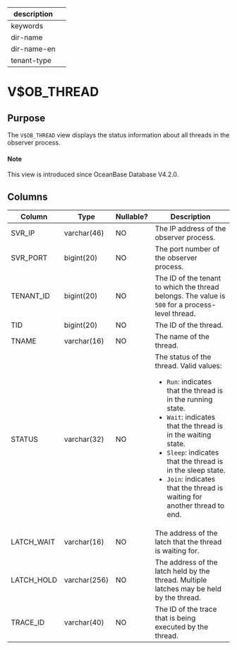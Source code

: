 |description||
|---|---|
|keywords||
|dir-name||
|dir-name-en||
|tenant-type||

# V$OB_THREAD

## Purpose

The `V$OB_THREAD` view displays the status information about all threads in the observer process. 

<main id="notice" type='explain'>

  <h4>Note</h4>

  <p>This view is introduced since OceanBase Database V4.2.0. </p>

</main>

## Columns

| **Column** | **Type** | **Nullable?** | **Description** |
| --- | --- | --- | --- |
| SVR_IP | varchar(46) | NO | The IP address of the observer process. |
| SVR_PORT | bigint(20) | NO | The port number of the observer process. |
| TENANT_ID | bigint(20) | NO | The ID of the tenant to which the thread belongs. The value is `500` for a process-level thread. |
| TID | bigint(20) | NO | The ID of the thread. |
| TNAME | varchar(16) | NO | The name of the thread. |
| STATUS | varchar(32) | NO | The status of the thread. Valid values:<ul><li> `Run`: indicates that the thread is in the running state.  </li><li> `Wait`: indicates that the thread is in the waiting state. </li><li> `Sleep`: indicates that the thread is in the sleep state. </li><li> `Join`: indicates that the thread is waiting for another thread to end. </li></ul> |
| LATCH_WAIT | varchar(16) | NO | The address of the latch that the thread is waiting for. |
| LATCH_HOLD | varchar(256) | NO | The address of the latch held by the thread. Multiple latches may be held by the thread. |
| TRACE_ID | varchar(40) | NO | The ID of the trace that is being executed by the thread. |